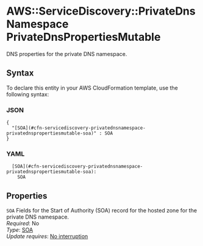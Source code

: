 # AWS::ServiceDiscovery::PrivateDnsNamespace PrivateDnsPropertiesMutable<a name="aws-properties-servicediscovery-privatednsnamespace-privatednspropertiesmutable"></a>

DNS properties for the private DNS namespace\.

## Syntax<a name="aws-properties-servicediscovery-privatednsnamespace-privatednspropertiesmutable-syntax"></a>

To declare this entity in your AWS CloudFormation template, use the following syntax:

### JSON<a name="aws-properties-servicediscovery-privatednsnamespace-privatednspropertiesmutable-syntax.json"></a>

```
{
  "[SOA](#cfn-servicediscovery-privatednsnamespace-privatednspropertiesmutable-soa)" : SOA
}
```

### YAML<a name="aws-properties-servicediscovery-privatednsnamespace-privatednspropertiesmutable-syntax.yaml"></a>

```
  [SOA](#cfn-servicediscovery-privatednsnamespace-privatednspropertiesmutable-soa): 
    SOA
```

## Properties<a name="aws-properties-servicediscovery-privatednsnamespace-privatednspropertiesmutable-properties"></a>

`SOA`  <a name="cfn-servicediscovery-privatednsnamespace-privatednspropertiesmutable-soa"></a>
Fields for the Start of Authority \(SOA\) record for the hosted zone for the private DNS namespace\.  
*Required*: No  
*Type*: [SOA](aws-properties-servicediscovery-privatednsnamespace-soa.md)  
*Update requires*: [No interruption](https://docs.aws.amazon.com/AWSCloudFormation/latest/UserGuide/using-cfn-updating-stacks-update-behaviors.html#update-no-interrupt)